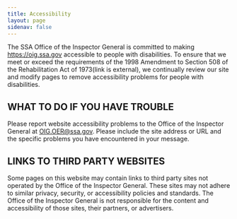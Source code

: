 ```yaml
---
title: Accessibility
layout: page
sidenav: false
---
```


The SSA Office of the Inspector General is committed to making https://oig.ssa.gov accessible to people with disabilities. To ensure that we meet or exceed the requirements of the 1998 Amendment to Section 508 of the Rehabilitation Act of 1973(link is external), we continually review our site and modify pages to remove accessibility problems for people with disabilities.

## WHAT TO DO IF YOU HAVE TROUBLE
Please report website accessibility problems to the Office of the Inspector General at OIG.OER@ssa.gov. Please include the site address or URL and the specific problems you have encountered in your message.

## LINKS TO THIRD PARTY WEBSITES
Some pages on this website may contain links to third party sites not operated by the Office of the Inspector General. These sites may not adhere to similar privacy, security, or accessibility policies and standards. The Office of the Inspector General is not responsible for the content and accessibility of those sites, their partners, or advertisers.
